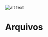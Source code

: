 ![alt text]([http://url/to/img.png](https://colegioeducareumuarama.com.br/wp-content/uploads/2021/10/logo-educare01.svg)https://colegioeducareumuarama.com.br/wp-content/uploads/2021/10/logo-educare01.svg)

# Arquivos

